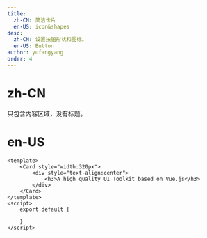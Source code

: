 ```yaml
---
title:
  zh-CN: 简洁卡片
  en-US: icon&shapes
desc:
  zh-CN: 设置按钮形状和图标。
  en-US: Button
author: yufangyang
order: 4
---
```


# zh-CN
只包含内容区域，没有标题。
# en-US



```vue
<template>
    <Card style="width:320px">
        <div style="text-align:center">
            <h3>A high quality UI Toolkit based on Vue.js</h3>
        </div>
    </Card>
</template>
<script>
    export default {

    }
</script>

```
